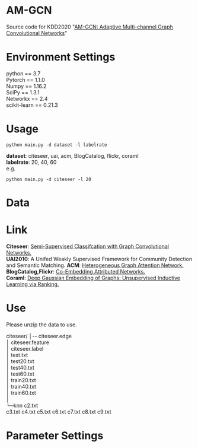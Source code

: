 # AM-GCN
Source code for KDD2020 "[AM-GCN: Adaptive Multi-channel Graph Convolutional Networks](https://arxiv.org/pdf/2007.02265.pdf)"

# Environment Settings 
python == 3.7   
Pytorch == 1.1.0  
Numpy == 1.16.2  
SciPy == 1.3.1  
Networkx == 2.4  
scikit-learn == 0.21.3  

# Usage 
````
python main.py -d dataset -l labelrate
````
**dataset**: citeseer, uai, acm, BlogCatalog, flickr, coraml  
**labelrate**: 20, 40, 60  
e.g.  
````
python main.py -d citeseer -l 20
````
# Data

# Link
**Citeseer**: [Semi-Supervised Classifcation with Graph Convolutional Networks.](https://github.com/tkipf/pygcn)  
**UAI2010**: A Unifed Weakly Supervised Framework for Community Detection and Semantic Matching. 
**ACM**: [Heterogeneous Graph Attention Network.](https://github.com/Jhy1993/HAN)  
**BlogCatalog,Flickr**: [Co-Embedding Attributed Networks.](https://github.com/mengzaiqiao/CAN)  
**Coraml**: [Deep Gaussian Embedding of Graphs: Unsupervised Inductive Learning via Ranking.](https://github.com/abojchevski/graph2gauss/)  

# Use
Please unzip the data to use.

citeseer/
│-- citeseer.edge  
│  citeseer.feature  
│  citeseer.label  
│  test.txt  
│  test20.txt  
│  test40.txt  
│  test60.txt  
│  train20.txt  
│  train40.txt  
│  train60.txt  
│   
└─knn
        c2.txt  
        c3.txt
        c4.txt
        c5.txt
        c6.txt
        c7.txt
        c8.txt
        c9.txt
        



# Parameter Settings
